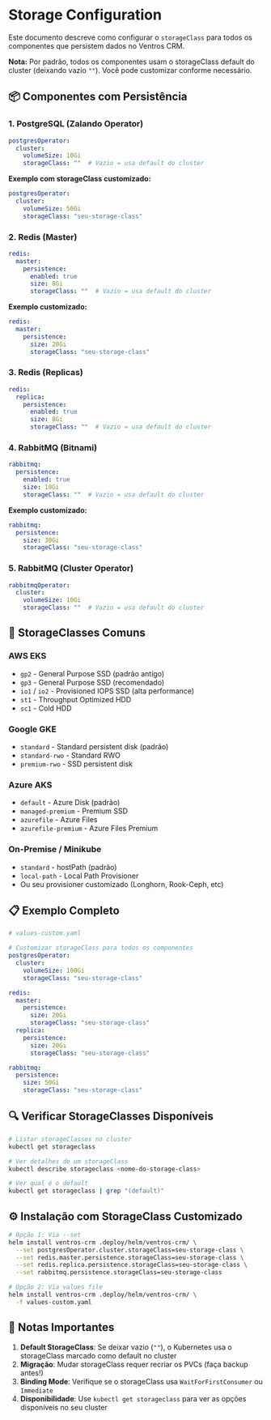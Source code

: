 # Storage Configuration

Este documento descreve como configurar o `storageClass` para todos os componentes que persistem dados no Ventros CRM.

**Nota:** Por padrão, todos os componentes usam o storageClass default do cluster (deixando vazio `""`). Você pode customizar conforme necessário.

## 📦 Componentes com Persistência

### 1. PostgreSQL (Zalando Operator)

```yaml
postgresOperator:
  cluster:
    volumeSize: 10Gi
    storageClass: ""  # Vazio = usa default do cluster
```

**Exemplo com storageClass customizado:**
```yaml
postgresOperator:
  cluster:
    volumeSize: 50Gi
    storageClass: "seu-storage-class"
```

### 2. Redis (Master)

```yaml
redis:
  master:
    persistence:
      enabled: true
      size: 8Gi
      storageClass: ""  # Vazio = usa default do cluster
```

**Exemplo customizado:**
```yaml
redis:
  master:
    persistence:
      size: 20Gi
      storageClass: "seu-storage-class"
```

### 3. Redis (Replicas)

```yaml
redis:
  replica:
    persistence:
      enabled: true
      size: 8Gi
      storageClass: ""  # Vazio = usa default do cluster
```

### 4. RabbitMQ (Bitnami)

```yaml
rabbitmq:
  persistence:
    enabled: true
    size: 10Gi
    storageClass: ""  # Vazio = usa default do cluster
```

**Exemplo customizado:**
```yaml
rabbitmq:
  persistence:
    size: 30Gi
    storageClass: "seu-storage-class"
```

### 5. RabbitMQ (Cluster Operator)

```yaml
rabbitmqOperator:
  cluster:
    volumeSize: 10Gi
    storageClass: ""  # Vazio = usa default do cluster
```

## 🎯 StorageClasses Comuns

### AWS EKS
- `gp2` - General Purpose SSD (padrão antigo)
- `gp3` - General Purpose SSD (recomendado)
- `io1` / `io2` - Provisioned IOPS SSD (alta performance)
- `st1` - Throughput Optimized HDD
- `sc1` - Cold HDD

### Google GKE
- `standard` - Standard persistent disk (padrão)
- `standard-rwo` - Standard RWO
- `premium-rwo` - SSD persistent disk

### Azure AKS
- `default` - Azure Disk (padrão)
- `managed-premium` - Premium SSD
- `azurefile` - Azure Files
- `azurefile-premium` - Azure Files Premium

### On-Premise / Minikube
- `standard` - hostPath (padrão)
- `local-path` - Local Path Provisioner
- Ou seu provisioner customizado (Longhorn, Rook-Ceph, etc)

## 📋 Exemplo Completo

```yaml
# values-custom.yaml

# Customizar storageClass para todos os componentes
postgresOperator:
  cluster:
    volumeSize: 100Gi
    storageClass: "seu-storage-class"

redis:
  master:
    persistence:
      size: 20Gi
      storageClass: "seu-storage-class"
  replica:
    persistence:
      size: 20Gi
      storageClass: "seu-storage-class"

rabbitmq:
  persistence:
    size: 50Gi
    storageClass: "seu-storage-class"
```

## 🔍 Verificar StorageClasses Disponíveis

```bash
# Listar storageClasses no cluster
kubectl get storageclass

# Ver detalhes de um storageClass
kubectl describe storageclass <nome-do-storage-class>

# Ver qual é o default
kubectl get storageclass | grep "(default)"
```

## ⚙️ Instalação com StorageClass Customizado

```bash
# Opção 1: Via --set
helm install ventros-crm .deploy/helm/ventros-crm/ \
  --set postgresOperator.cluster.storageClass=seu-storage-class \
  --set redis.master.persistence.storageClass=seu-storage-class \
  --set redis.replica.persistence.storageClass=seu-storage-class \
  --set rabbitmq.persistence.storageClass=seu-storage-class

# Opção 2: Via values file
helm install ventros-crm .deploy/helm/ventros-crm/ \
  -f values-custom.yaml
```

## 🚨 Notas Importantes

1. **Default StorageClass**: Se deixar vazio (`""`), o Kubernetes usa o storageClass marcado como default no cluster
2. **Migração**: Mudar storageClass requer recriar os PVCs (faça backup antes!)
3. **Binding Mode**: Verifique se o storageClass usa `WaitForFirstConsumer` ou `Immediate`
4. **Disponibilidade**: Use `kubectl get storageclass` para ver as opções disponíveis no seu cluster
